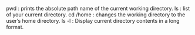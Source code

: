 pwd : prints the absolute path name of the current working directory.
ls : list of your current directory.
cd /home : changes the working directory to the user’s home directory.
ls -l : Display current directory contents in a long format.
